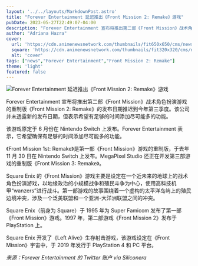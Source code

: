 ```yaml
---
layout: '../../layouts/MarkdownPost.astro'
title: "Forever Entertainment 延迟推出《Front Mission 2: Remake》游戏"
pubDate: 2023-05-27T22:49:07-04:00
description: "Forever Entertainment 宣布将推出第二部《Front Mission》战术角色扮演游戏的重制版《Front Mission 2: Remake》的发布日期推迟到今年第三季度。"
author: "Adriana Hazra"
cover:
  url: 'https://cdn.animenewsnetwork.com/thumbnails/fit650x650/cms/news/198511/front-mission-2-remake.jpg'
  square: 'https://cdn.animenewsnetwork.com/thumbnails/fit320x320/cms/news/198511/front-mission-2-remake.jpg'
  alt: 'cover'
tags: ["news","Forever Entertainment","Front Mission 2: Remake"]
theme: 'light'
featured: false
---
```


![Forever Entertainment 延迟推出《Front Mission 2: Remake》游戏](https://cdn.animenewsnetwork.com/thumbnails/fit650x650/cms/news/198511/front-mission-2-remake.jpg)

Forever Entertainment 宣布将推出第二部《Front Mission》战术角色扮演游戏的重制版《Front Mission 2: Remake》的发布日期推迟到今年第三季度。该公司并未透露新的发布日期，但表示希望有足够的时间添加尽可能多的功能。

该游戏原定于 6 月份在 Nintendo Switch 上发布。Forever Entertainment 表示，它希望确保有足够的时间添加尽可能多的功能。

《Front Mission 1st: Remake》是第一部《Front Mission》游戏的重制版，于去年 11 月 30 日在 Nintendo Switch 上发布。MegaPixel Studio 还正在开发第三部游戏的重制版《Front Mission 3: Remake》。

Square Enix 的《Front Mission》游戏主要是设定在一个近未来的地球上的战术角色扮演游戏，以地缘政治的小规模战争和殖民斗争为中心，使用高科技机甲“wanzers”进行战斗。第一部游戏的故事围绕着一个虚构的太平洋岛屿上的殖民边境冲突，涉及一个泛美联盟和一个亚洲-大洋洲联盟之间的冲突。

Square Enix（前身为 Square）于 1995 年为 Super Famicom 发布了第一部《Front Mission》游戏。1997 年，第二部游戏《Front Mission 2》发布于 PlayStation 上。

Square Enix 开发了《Left Alive》生存射击游戏，该游戏设定在《Front Mission》宇宙中，于 2019 年发行于 PlayStation 4 和 PC 平台。

*来源：Forever Entertainment 的 Twitter 账户 via Siliconera*